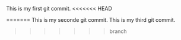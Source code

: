 This is my first git commit.
<<<<<<< HEAD

=======
This is my seconde git commit.
This is my third git commit.
>>>>>>> branch
